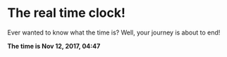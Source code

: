 # The real time clock!

Ever wanted to know what the time is? Well, your journey is about to end!

**The time is Nov 12, 2017, 04:47**